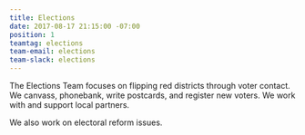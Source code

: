 ```yaml
---
title: Elections
date: 2017-08-17 21:15:00 -07:00
position: 1
teamtag: elections
team-email: elections
team-slack: elections
---
```


The Elections Team focuses on flipping red districts through voter contact. We canvass, phonebank, write postcards, and register new voters. We work with and support local partners.

We also work on electoral reform issues.
